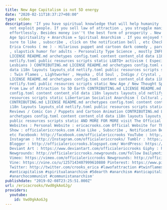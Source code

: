 ```yaml
---
title: New Age Capitalism is not 5D energy
date: "2020-02-11T18:37:27+08:00"
type: video
description: 'If you have spiritual knowledge that will help humanity , share it ,
  not exploit people. If you sell law of attraction , you struggle manifesting money
  effortlessly. Besides money isn''t the best form of prosperity . New Thought / New
  Age Spirituality + Anarchism = Spiritual Anarchism . If you enjoyed this , make
  sure to like , subscribe , click on the notification bell , etc Check out more from
  Erica Crooks ( me ) - Hilarious puppet and cartoon dark comedy , parodies , satire
  , slapstick humor for adults - Personality Type Science , mostly INFP CONTRIBUTING.md
  LICENSE README.md archetypes config.toml content content_old data i18n layouts layouts_old
  netlify.toml public resources scripts static LGBTQ+ activism ( Especially Transgender
  Lesbians ) CONTRIBUTING.md LICENSE README.md archetypes config.toml content content_old
  data i18n layouts layouts_old netlify.toml public resources scripts static Empath
  : Twin Flames , Lightworker , Heyoka , Old Soul , Indigo / Crystal , Starseeds CONTRIBUTING.md
  LICENSE README.md archetypes config.toml content content_old data i18n layouts layouts_old
  netlify.toml public resources scripts static New Age / New Thought Spirituality
  From Law of Attraction to 5D Earth CONTRIBUTING.md LICENSE README.md archetypes
  config.toml content content_old data i18n layouts layouts_old netlify.toml public
  resources scripts static Libertarian Socialist Anarchism ( Cultural / Pacifism )
  CONTRIBUTING.md LICENSE README.md archetypes config.toml content content_old data
  i18n layouts layouts_old netlify.toml public resources scripts static Pop Culture
  Reviews / Comic Con / Puppets and Cartoon Animation CONTRIBUTING.md LICENSE README.md
  archetypes config.toml content content_old data i18n layouts layouts_old netlify.toml
  public resources scripts static AND MORE FOR MORE visit The Official Erica Crooks
  Websites : Personal Website : ericacrooks.com Official Website for The Erica Crooks
  Show : officialericcrooks.com Also Like , Subscribe , Notification Bell thingy ,
  etc Facebook: http://facebook.com/officialericcrooks YouTube : http://youtube.com/user/officialericcrooks
  Instagram : http://Instagram.com/officialericcrooks/ Tumblr : https://officialericcrooks.tumblr.com/
  Blogger : http://officialericcrooks.blogspot.com/ WordPress: https://officialericcrooks.wordpress.com
  Deviant Art : https://www.deviantart.com/officialericcrooks Giphy : https://giphy.com/channel/ericacrooks
  Newgrounds: http://officialericcrooks.newgrounds.com/follow Dailymotion : http://www.dailymotion.com/user/officialericcrooks/1
  Vimeo: https://vimeo.com/officialericcrooks Newgrounds: http://officialericcrooks.newgrounds.com
  Vine: https://vine.co/u/1257143407999610880 Pinterest: https://www.pinterest.com/officialec1/
  Twitter: http://twitter.com/crooks_erica #lawofattraction #twinflames #newage #anticapitalist
  #anticapitalism #spiritualanarchism #5dearth #anarchism #anticapitalist #anarchocommunism
  #anarchocommunist #communistanarchism'
publishdate: "2019-02-08T23:25:51.000Z"
url: /ericacrooks/Vwd0gkAoGJg/
providers:
  youtube:
    id: Vwd0gkAoGJg
---
```

